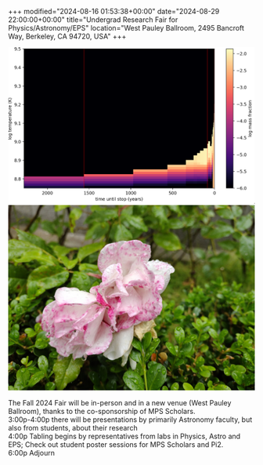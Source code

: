 +++
modified="2024-08-16 01:53:38+00:00"
date="2024-08-29 22:00:00+00:00"
title="Undergrad Research Fair for Physics/Astronomy/EPS"
location="West Pauley Ballroom, 2495 Bancroft Way, Berkeley, CA 94720, USA"
+++

![image](1yppofw9.png)
![IMG_20231022_125801371](1l7rlagt.jpg)

<font>The Fall 2024 Fair will be in-person and in a new venue (West Pauley Ballroom), thanks to the co-sponsorship of MPS Scholars. </font><br><font>3:00p-4:00p there will be presentations by primarily Astronomy faculty, but also from students, about their research</font><br><font>4:00p Tabling begins by representatives from labs in Physics, Astro and EPS; Check out student poster sessions for MPS Scholars and Pi2.</font><br><font>6:00p Adjourn</font><font><br></font>